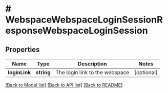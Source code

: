 # # WebspaceWebspaceLoginSessionResponseWebspaceLoginSession

## Properties

Name | Type | Description | Notes
------------ | ------------- | ------------- | -------------
**loginLink** | **string** | The login link to the webspace | [optional]

[[Back to Model list]](../../README.md#models) [[Back to API list]](../../README.md#endpoints) [[Back to README]](../../README.md)
